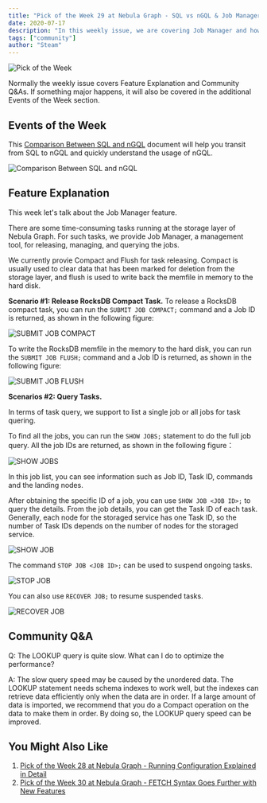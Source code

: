 ```yaml
---
title: "Pick of the Week 29 at Nebula Graph - SQL vs nGQL & Job Manager in Nebula Graph"
date: 2020-07-17
description: "In this weekly issue, we are covering Job Manager and how to optimize the LOOKUP query in Nebula Graph. We have also prepared a guide for DBAs to compare SQL and nGQL."
tags: ["community"]
author: "Steam"
---
```


![Pick of the Week](https://user-images.githubusercontent.com/57335825/88050180-373c5100-cb0b-11ea-9d75-d02303846f3b.png)

Normally the weekly issue covers Feature Explanation and Community Q&As. If something major happens, it will also be covered in the additional Events of the Week section.

## Events of the Week

This [Comparison Between SQL and nGQL](https://docs.nebula-graph.io/manual-EN/5.appendix/sql-ngql/) document will help you transit from SQL to nGQL and quickly understand the usage of nGQL.

![Comparison Between SQL and nGQL](https://user-images.githubusercontent.com/57335825/88051041-d44bb980-cb0c-11ea-87bf-91fa4b36b084.png)

## Feature Explanation

This week let's talk about the Job Manager feature.

There are some time-consuming tasks running at the storage layer of Nebula Graph. For such tasks, we provide Job Manager, a management tool, for releasing, managing, and querying the jobs.

We currently provie Compact and Flush for task releasing. Compact is usually used to clear data that has been marked for deletion from the storage layer, and flush is used to write back the memfile in memory to the hard disk.

**Scenario #1: Release RocksDB Compact Task.**
To release a RocksDB compact task, you can run the `SUBMIT JOB COMPACT;` command and a Job ID is returned, as shown in the following figure:

![SUBMIT JOB COMPACT](https://user-images.githubusercontent.com/57335825/88051211-1bd24580-cb0d-11ea-837b-126099dac26d.png)

To write the RocksDB memfile in the memory to the hard disk, you can run the `SUBMIT JOB FLUSH;` command and a Job ID is returned, as shown in the following figure:

![SUBMIT JOB FLUSH](https://user-images.githubusercontent.com/57335825/88051325-43291280-cb0d-11ea-81f2-e4bb56110b8e.png)

**Scenarios #2: Query Tasks.**

In terms of task query, we support to list a single job or all jobs for task quering.

To find all the jobs, you can run the `SHOW JOBS;` statement to do the full job query. All the job IDs are returned, as shown in the following figure：

![SHOW JOBS](https://user-images.githubusercontent.com/57335825/88051557-aadf5d80-cb0d-11ea-81bc-33f5dcd37bd4.png)

In this job list, you can see information such as Job ID, Task ID, commands and the landing nodes.

After obtaining the specific ID of a job, you can use `SHOW JOB <JOB ID>;` to query the details. From the job details, you can get the Task ID of each task. Generally, each node for the storaged service has one Task ID, so the number of Task IDs depends on the number of nodes for the storaged service.

![SHOW JOB](https://user-images.githubusercontent.com/57335825/88051708-e11cdd00-cb0d-11ea-8c17-6e8cd2f7041b.png)

The command `STOP JOB <JOB ID>;` can be used to suspend ongoing tasks.

![STOP JOB](https://user-images.githubusercontent.com/57335825/88051801-175a5c80-cb0e-11ea-9ef5-f46efae74453.png)

You can also use `RECOVER JOB;` to resume suspended tasks.

![RECOVER JOB](https://user-images.githubusercontent.com/57335825/88051878-3ce76600-cb0e-11ea-8563-9a5efcd6e79c.png)

## Community Q&A

Q: The LOOKUP query is quite slow. What can I do to optimize the performance?

A: The slow query speed may be caused by the unordered data. The LOOKUP statement needs schema indexes to work well, but the indexes can retrieve data efficiently only when the data are in order. If a large amount of data is imported, we recommend that you do a Compact operation on the data to make them in order. By doing so, the LOOKUP query speed can be improved.

## You Might Also Like

1. [Pick of the Week 28 at Nebula Graph - Running Configuration Explained in Detail](https://nebula-graph.io/posts/nebula-graph-pick-of-the-week-jul-10-2020/)
2. [Pick of the Week 30 at Nebula Graph - FETCH Syntax Goes Further with New Features](https://nebula-graph.io/posts/nebula-graph-pick-of-the-week-jul-24-2020/)